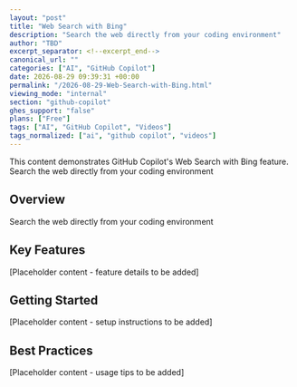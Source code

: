 ```yaml
---
layout: "post"
title: "Web Search with Bing"
description: "Search the web directly from your coding environment"
author: "TBD"
excerpt_separator: <!--excerpt_end-->
canonical_url: ""
categories: ["AI", "GitHub Copilot"]
date: 2026-08-29 09:39:31 +00:00
permalink: "/2026-08-29-Web-Search-with-Bing.html"
viewing_mode: "internal"
section: "github-copilot"
ghes_support: "false"
plans: ["Free"]
tags: ["AI", "GitHub Copilot", "Videos"]
tags_normalized: ["ai", "github copilot", "videos"]
---
```


This content demonstrates GitHub Copilot's Web Search with Bing feature. Search the web directly from your coding environment<!--excerpt_end-->

## Overview

Search the web directly from your coding environment

## Key Features

[Placeholder content - feature details to be added]

## Getting Started

[Placeholder content - setup instructions to be added]

## Best Practices

[Placeholder content - usage tips to be added]
